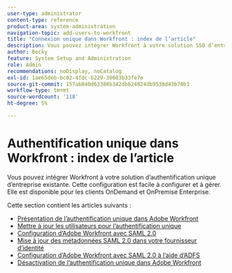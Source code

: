 ```yaml
---
user-type: administrator
content-type: reference
product-area: system-administration
navigation-topic: add-users-to-workfront
title: "Connexion unique dans Workfront : index de l’article"
description: Vous pouvez intégrer Workfront à votre solution SSO d’entreprise existante. Cette configuration est facile à configurer et à gérer. Elle est disponible pour les clients OnDemand et OnPremise Enterprise.
author: Becky
feature: System Setup and Administration
role: Admin
recommendations: noDisplay, noCatalog
exl-id: 1ae65deb-bc02-4fdc-b229-30603b33fe7e
source-git-commit: 157ab840d63388b342db624824db9538d43b70b1
workflow-type: tm+mt
source-wordcount: '118'
ht-degree: 5%

---
```


# Authentification unique dans Workfront : index de l’article

<!-- Audited: 05/2024 -->

Vous pouvez intégrer Workfront à votre solution d’authentification unique d’entreprise existante. Cette configuration est facile à configurer et à gérer. Elle est disponible pour les clients OnDemand et OnPremise Enterprise.

Cette section contient les articles suivants :

* [Présentation de l’authentification unique dans Adobe Workfront](../../../administration-and-setup/add-users/single-sign-on/sso-in-workfront.md)
* [Mettre à jour les utilisateurs pour l’authentification unique](../../../administration-and-setup/add-users/single-sign-on/update-users-sso.md)
* [Configuration d’Adobe Workfront avec SAML 2.0](../../../administration-and-setup/add-users/single-sign-on/configure-workfront-saml-2.md)
* [Mise à jour des métadonnées SAML 2.0 dans votre fournisseur d’identité](../../../administration-and-setup/add-users/single-sign-on/update-saml-2-metadata-ip.md)
* [Configuration d’Adobe Workfront avec SAML 2.0 à l’aide d’ADFS](../../../administration-and-setup/add-users/single-sign-on/configure-workfront-saml-2-adfs.md)
* [Désactivation de l’authentification unique dans Adobe Workfront](../../../administration-and-setup/add-users/single-sign-on/deactivate-sso.md)
